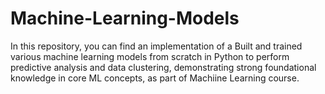 # Machine-Learning-Models
In this repository, you can find an implementation of a Built and trained various machine learning models from scratch in 
Python to perform predictive analysis and data clustering, 
demonstrating strong foundational knowledge in core ML concepts, as part of Machiine Learning course.
